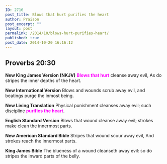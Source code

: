 ```yaml
---
ID: 2716
post_title: Blows that hurt purifies the heart
author: Praison
post_excerpt: ""
layout: post
permalink: /2014/10/blows-hurt-purifies-heart/
published: true
post_date: 2014-10-20 16:16:12
---
```

<h2>Proverbs 20:30</h2>
<strong>New King James Version (NKJV)</strong>
<span style="color: #ff00ff;"><strong>Blows that hurt</strong> </span>cleanse away evil,
As do stripes the inner depths of the heart.

<strong>New International Version</strong>
Blows and wounds scrub away evil, and beatings purge the inmost being.

<strong>New Living Translation</strong>
Physical punishment cleanses away evil; such discipline <span style="color: #ff00ff;"><strong>purifies the heart</strong></span>.

<strong>English Standard Version</strong>
Blows that wound cleanse away evil; strokes make clean the innermost parts.

<strong>New American Standard Bible</strong>
Stripes that wound scour away evil, And strokes reach the innermost parts.

<strong>King James Bible</strong>
The blueness of a wound cleanseth away evil: so do stripes the inward parts of the belly.